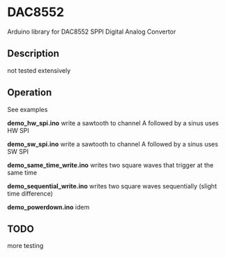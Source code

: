 # DAC8552
Arduino library for DAC8552 SPPI Digital Analog Convertor

## Description

not tested extensively

## Operation

See examples

**demo_hw_spi.ino**
write a sawtooth to channel A followed by a sinus 
uses HW SPI

**demo_sw_spi.ino**
write a sawtooth to channel A followed by a sinus 
uses SW SPI

**demo_same_time_write.ino**
writes two square waves that trigger at the same time

**demo_sequential_write.ino**
writes two square waves sequentially (slight time difference)

**demo_powerdown.ino**
idem

## TODO

more testing
